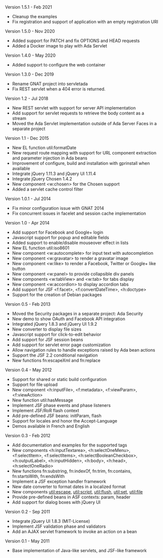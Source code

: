 Version 1.5.1   - Feb 2021
  - Cleanup the examples
  - Fix registration and support of application with an empty registration URI

Version 1.5.0   - Nov 2020
  - Added support for PATCH and fix OPTIONS and HEAD requests
  - Added a Docker image to play with Ada Servlet

Version 1.4.0   - May 2020
  - Added support to configure the web container

Version 1.3.0   - Dec 2019
  - Rename GNAT project into servletada
  - Fix REST servlet when a 404 error is returned.

Version 1.2     - Jul 2018
  - New REST servlet with support for server API implementation
  - Add support for servlet requests to retrieve the body content as a stream
  - Moved the Ada Servlet implementation outside of Ada Server Faces in a separate project

Version 1.1     - Dec 2015
  - New EL function util:formatDate
  - New request route mapping with support for URL component extraction and parameter
    injection in Ada beans
  - Improvement of configure, build and installation with gprinstall when available
  - Integrate jQuery 1.11.3 and jQuery UI 1.11.4
  - Integrate jQuery Chosen 1.4.2
  - New component <w:chosen> for the Chosen support
  - Added a servlet cache control filter

Version 1.0.1   - Jul 2014
  - Fix minor configuration issue with GNAT 2014
  - Fix concurrent issues in facelet and session cache implementation

Version 1.0     - Apr 2014
  - Add support for Facebook and Google+ login
  - Javascript support for popup and editable fields
  - Added support to enable/disable mouseover effect in lists
  - New EL function util:iso8601
  - New component <w:autocomplete> for input text with autocompletion
  - New component <w:gravatar> to render a gravatar image
  - New component <w:like> to render a Facebook, Twitter or Google+ like button
  - New component <w:panel> to provide collapsible div panels
  - New components <w:tabView> and <w:tab> for tabs display
  - New component <w:accordion> to display accordion tabs
  - Add support for JSF <f:facet>, <f:convertDateTime>, <h:doctype>
  - Support for the creation of Debian packages

Version 0.5     - Feb 2013
  - Moved the Security packages in a separate project: Ada Security
  - New demo to show OAuth and Facebook API integration
  - Integrated jQuery 1.8.3 and jQuery UI 1.9.2
  - New converter to display file sizes
  - Javascript support for click-to-edit behavior
  - Add support for JSF session beans
  - Add support for servlet error page customization
  - Allow navigation rules to handle exceptions raised by Ada bean actions
  - Support the JSF 2.2 conditional navigation
  - New functions fn:escapeXml and fn:replace

Version 0.4     - May 2012
  - Support for shared or static build configuration
  - Support for file upload
  - New component <h:inputFile>, <f:metadata>, <f:viewParam>, <f:viewAction>
  - New function util:hasMessage
  - Implement JSF phase events and phase listeners
  - Implement JSF/RoR flash context
  - Add pre-defined JSF beans: initParam, flash
  - Support for locales and honor the Accept-Language
  - Demos available in French and English

Version 0.3     - Feb 2012
  - Add documentation and examples for the supported tags
  - New components <h:inputTextarea>, <h:selectOneMenu>,
    <f:selectItem>, <f:selectItems>, <h:selectBooleanCheckbox>, <h:outputLabel>,
    <h:inputHidden>, <h:body>, <h:head>, <h:selectOneRadio>
  - New functions fn:substring, fn:indexOf, fn:trim, fn:contains,
    fn:startsWith, fn:endsWith
  - Implement a JSF exception handler framework
  - New date converter to format dates in a localized format
  - New components <util:escape>, <util:script>, <util:flush>,
    <util:set>, <util:file>
  - Provide pre-defined beans in ASF contexts: param, header
  - Add support for dialog boxes with jQuery UI

Version 0.2     - Sep 2011
  - Integrate jQuery UI 1.8.3 (MIT-License)
  - Implement JSF validation phase and validators
  - Add an AJAX servlet framework to invoke an action on a bean

Version 0.1     - May 2011
  - Base implementation of Java-like servlets, and JSF-like framework
